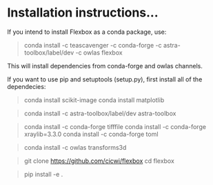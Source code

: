 # Installation instructions...

If you intend to install Flexbox as a conda package, use:

> conda install -c teascavenger -c conda-forge -c astra-toolbox/label/dev -c owlas flexbox

This will install dependencies from conda-forge and owlas channels.

If you want to use pip and setuptools (setup.py), first install all of the dependecies:

> conda install scikit-image
> conda install matplotlib

> conda install -c astra-toolbox/label/dev astra-toolbox

> conda install -c conda-forge tifffile
> conda install -c conda-forge xraylib=3.3.0
> conda install -c conda-forge toml

> conda install -c owlas transforms3d

> git clone https://github.com/cicwi/flexbox
> cd flexbox

> pip install -e .

